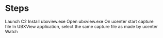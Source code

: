 # Steps
Launch C2
Install ubxview.exe
Open ubxview.exe
On ucenter start capture file
In UBXView application, select the same capture file as made by ucenter
Watch